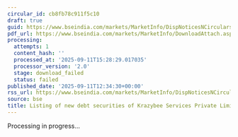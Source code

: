 ```yaml
---
circular_id: cb8fb78c911f5c10
draft: true
guid: https://www.bseindia.com/markets/MarketInfo/DispNoticesNCirculars.aspx?Noticeid={04E7FFE3-7A12-4E54-90F0-DD71BFC2CA79}&noticeno=20250911-52&dt=09/11/2025&icount=52&totcount=86&flag=0
pdf_url: https://www.bseindia.com/markets/MarketInfo/DownloadAttach.aspx?id=20250911-52&attachedId=
processing:
  attempts: 1
  content_hash: ''
  processed_at: '2025-09-11T15:28:29.017035'
  processor_version: '2.0'
  stage: download_failed
  status: failed
published_date: '2025-09-11T12:34:30+00:00'
rss_url: https://www.bseindia.com/markets/MarketInfo/DispNoticesNCirculars.aspx?Noticeid={04E7FFE3-7A12-4E54-90F0-DD71BFC2CA79}&noticeno=20250911-52&dt=09/11/2025&icount=52&totcount=86&flag=0
source: bse
title: Listing of new debt securities of Krazybee Services Private Limited
---
```


Processing in progress...